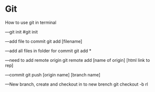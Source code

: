 # Git
How to use git in terminal

—git init
#git init

—add file to commit
git add [filename] 

—add all files in folder for commit
git add *

—need to add remote origin
git remote add [name of origin] [html link to rep]

—commit
git push [origin name] [branch name]


—New branch, create and checkout in to new brench
git checkout -b rl





